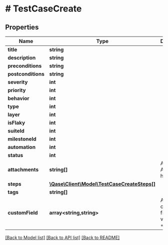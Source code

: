 # # TestCaseCreate

## Properties

Name | Type | Description | Notes
------------ | ------------- | ------------- | -------------
**title** | **string** |  |
**description** | **string** |  | [optional]
**preconditions** | **string** |  | [optional]
**postconditions** | **string** |  | [optional]
**severity** | **int** |  | [optional]
**priority** | **int** |  | [optional]
**behavior** | **int** |  | [optional]
**type** | **int** |  | [optional]
**layer** | **int** |  | [optional]
**isFlaky** | **int** |  | [optional]
**suiteId** | **int** |  | [optional]
**milestoneId** | **int** |  | [optional]
**automation** | **int** |  | [optional]
**status** | **int** |  | [optional]
**attachments** | **string[]** | A list of Attachment hashes. | [optional]
**steps** | [**\Qase\Client\Model\TestCaseCreateSteps[]**](TestCaseCreateSteps.md) |  | [optional]
**tags** | **string[]** |  | [optional]
**customField** | **array<string,string>** | A map of custom fields values (id &#x3D;&gt; value) | [optional]

[[Back to Model list]](../../README.md#models) [[Back to API list]](../../README.md#endpoints) [[Back to README]](../../README.md)
